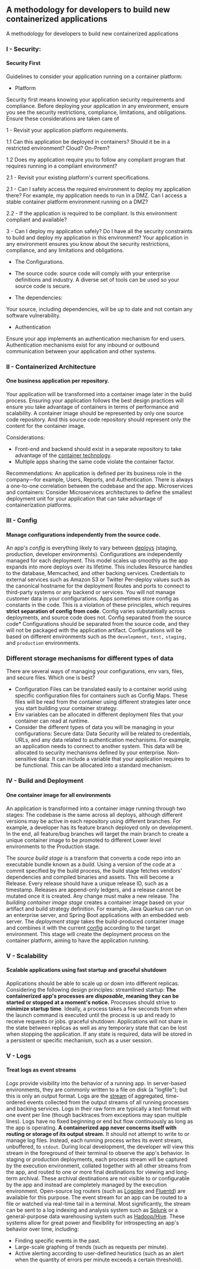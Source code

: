 ## A methodology for developers to build new containerized applications

A methodology for developers to build new containerized applications

### I - Security:

#### Security First

Guidelines to consider your application running on a container platform:

- Platform

Security first means knowing your application security requirements and compliance. Before deploying your application in any environment, ensure you see the security restrictions, compliance, limitations, and obligations.
Ensure these considerations are taken care of

1 - Revisit your application platform requirements.

1.1 Can this application be deployed in containers? Should it be in a restricted environment? Cloud? On-Prem?

1.2 Does my application require you to follow any compliant program that requires running in a compliant environment?

2.1 - Revisit your existing platform's current specifications.

2.1 - Can I safely access the required environment to deploy my application there? For example, my application needs to run in a DMZ. Can I access a stable container platform environment running on a DMZ?

2.2 - If the application is required to be compliant. Is this environment compliant and available?

3 - Can I deploy my application safely? Do I have all the security constraints to build and deploy my application in this environment? Your application in any environment ensures you know about the security restrictions, compliance, and any limitations and obligations.

- The Configurations.

- The source code: source code will comply with your enterprise definitions and industry. A diverse set of tools can be used so your source code is secure.

- The dependencies:

Your source, including dependencies, will be up to date and not contain any software vulnerability.

- Authentication

Ensure your app implements an authentication mechanism for end users. Authentication mechanisms exist for any inbound or outbound communication between your application and other systems.

### II - Containerized Architecture

#### One business application per repository.

Your application will be transformed into a container image later in the build process. Ensuring your application follows the best design practices will ensure you take advantage of containers in terms of performance and scalability.
A container image should be represented by only one source code repository. And this source code repository should represent only the content for the container image.

Considerations:

- Front-end and backend should exist in a separate repository to take advantage of the [container technology](https://kubernetes.io/docs/concepts/containers/).
- Multiple apps sharing the same code violate the container factor.

Recommendations:
An application is defined per its business role in the company—for example, Users, Reports, and Authentication. There is always a one-to-one correlation between the codebase and the app.
Microservices and containers:
Consider Microservices architectures to define the smallest deployment unit for your application that can take advantage of containerization platforms.

### III - Config

#### Manage configurations independently from the source code.

An app's _config_ is everything likely to vary between [deploys](./build-release-run) (staging, production, developer environments). Configurations are independently managed for each deployment. This model scales up smoothly as the app expands into more deploys over its lifetime.
This includes
Resource handles to the database, Memcached, and other backing services.
Credentials to external services such as Amazon S3 or Twitter
Per-deploy values such as the canonical hostname for the deployment
Routes and ports to connect to third-party systems or any backend or services.
You will not manage customer data in your configurations.
Apps sometimes store config as constants in the code. This is a violation of these principles, which requires **strict separation of config from code**. Config varies substantially across deployments, and source code does not.
Config separated from the source code\*
Configurations should be separated from the source code, and they will not be packaged with the application artifact. Configurations will be based on different environments such as the `development,` `test,` `staging,` and `production` environments.

### Different storage mechanisms for different types of data

There are several ways of managing your configurations, env vars, files, and secure files.
Which one is best?

- Configuration Files can be translated easily to a container world using specific configuration files for containers such as Config Maps. These files will be read from the container using different strategies later once you start building your container strategy.
- Env variables can be allocated in different deployment files that your container can read at runtime.
- Consider the different types of data you will be managing in your configurations:
  Secure data:
  Data Security will be related to credentials, URLs, and any data related to authentication mechanisms. For example, an application needs to connect to another system. This data will be allocated to security mechanisms defined by your enterprise.
  Non-sensitive data:
  It can include a variable that your application requires to be functional. This can be allocated into a standard mechanism.

### IV - Build and Deployment

#### One container image for all environments

An application is transformed into a container image running through two stages:
The codebase is the same across all deploys, although different versions may be active in each repository using different branches. For example, a developer has its feature branch deployed only on development.  
In the end, all feature/bug branches will target the main branch to create a unique container image to be promoted to different Lower level environments to the Production stage.

The _source build stage_ is a transform that converts a code repo into an executable bundle known as a _build_. Using a version of the code at a commit specified by the build process, the build stage fetches vendors' dependencies and compiled binaries and assets. This will become a Release. Every release should have a unique release ID, such as a timestamp. Releases are append-only ledgers, and a release cannot be mutated once it is created. Any change must make a new release.
The _building container image stage_ creates a container image based on your artifact and build strategy definition. For example, Java Quarkus can run on an enterprise server, and Spring Boot applications with an embedded web server.
The _deployment stage_ takes the build-produced container image and combines it with the current [config](./config) according to the target environment. This stage will create the deployment process on the container platform, aiming to have the application running.

### V - Scalability

#### Scalable applications using fast startup and graceful shutdown

Applications should be able to scale up or down into different replicas. Considering the following design principles:
streamlined startup:
**The containerized app's processes are _disposable_, meaning they can be started or stopped at a moment's notice.**
Processes should strive to **minimize startup time**. Ideally, a process takes a few seconds from when the launch command is executed until the process is up and ready to receive requests or jobs.
graceful shutdown:
Applications will not share in the state between replicas as well as any temporary state that can be lost when stopping the application. If any state is required, data will be stored in a persistent or specific mechanism, such as a user session.

### V - Logs

#### Treat logs as event streams

_Logs_ provide visibility into the behavior of a running app. In server-based environments, they are commonly written to a file on disk (a "logfile"); but this is only an output format.
Logs are the [stream](https://adam.herokuapp.com/past/2011/4/1/logs_are_streams_not_files/) of aggregated, time-ordered events collected from the output streams of all running processes and backing services. Logs in their raw form are typically a text format with one event per line (though backtraces from exceptions may span multiple lines). Logs have no fixed beginning or end but flow continuously as long as the app is operating.
**A containerized app never concerns itself with routing or storage of its output stream.** It should not attempt to write to or manage log files. Instead, each running process writes its event stream, unbuffered, to `stdout`. During local development, the developer will view this stream in the foreground of their terminal to observe the app's behavior.
In staging or production deployments, each process stream will be captured by the execution environment, collated together with all other streams from the app, and routed to one or more final destinations for viewing and long-term archival. These archival destinations are not visible to or configurable by the app and instead are completely managed by the execution environment. Open-source log routers (such as [Logplex](https://github.com/heroku/logplex) and [Fluentd](https://github.com/fluent/fluentd)) are available for this purpose.
The event stream for an app can be routed to a file or watched via real-time tail in a terminal. Most significantly, the stream can be sent to a log indexing and analysis system such as [Splunk](http://www.splunk.com/) or a general-purpose data warehousing system such as [Hadoop/Hive](http://hive.apache.org/). These systems allow for great power and flexibility for introspecting an app's behavior over time, including:

- Finding specific events in the past.
- Large-scale graphing of trends (such as requests per minute).
- Active alerting according to user-defined heuristics (such as an alert when the quantity of errors per minute exceeds a certain threshold).
